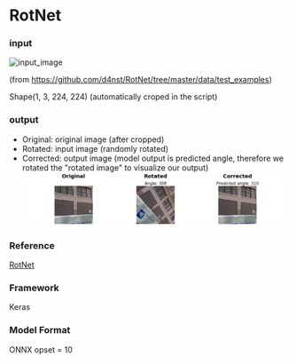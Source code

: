 # RotNet

### input
![input_image](input.jpg)

(from https://github.com/d4nst/RotNet/tree/master/data/test_examples)

Shape(1, 3, 224, 224) (automatically croped in the script)

### output
- Original: original image (after cropped)
- Rotated: input image (randomly rotated)
- Corrected: output image (model output is predicted angle, therefore we rotated the "rotated image" to visualize our output)
![output_image](output.png)

### Reference
[RotNet](https://github.com/d4nst/RotNet)

### Framework
Keras

### Model Format
ONNX opset = 10

